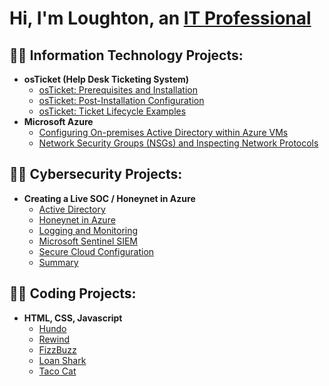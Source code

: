 <h1>Hi, I'm Loughton, an <a href="https://linkedin.com/in/loughtonbennett">IT Professional</a></h1>

<h2>👨‍💻 Information Technology Projects:</h2>

- <b>osTicket (Help Desk Ticketing System)</b>
  - [osTicket: Prerequisites and Installation](https://github.com/Loughton03/osticket-prereqs)
  - [osTicket: Post-Installation Configuration](https://github.com/Loughton03/post-install-config)
  - [osTicket: Ticket Lifecycle Examples](https://github.com/Loughton03/ticket-lifecycle)
- <b>Microsoft Azure</b>
  - [Configuring On-premises Active Directory within Azure VMs](https://github.com/Loughton03/Configure-ActiveDirectory)
  - [Network Security Groups (NSGs) and Inspecting Network Protocols](https://github.com/Loughton03/azure-network-protocols)

<h2>👨‍💻 Cybersecurity Projects:</h2>

- <b>Creating a Live SOC / Honeynet in Azure</b>
  - [Active Directory](https://github.com/Loughton03/soc-active-directory)
  - [Honeynet in Azure](https://github.com/Loughton03/honeynet-in-azure)
  - [Logging and Monitoring](https://github.com/Loughton03/soc-logging-and-monitoring)
  - [Microsoft Sentinel SIEM](https://github.com/Loughton03/soc-microsoft-sentinel-siem)
  - [Secure Cloud Configuration](https://github.com/Loughton03/Azure-SOC)
  - [Summary](https://github.com/Loughton03/soc-summary)






<h2>👨‍💻 Coding Projects:</h2>

- <b>HTML, CSS, Javascript</b>
  - [Hundo](https://github.com/Loughton03/osticket-prereqs)
  - [Rewind](https://github.com/Loughton03/post-install-config)
  - [FizzBuzz](https://github.com/Loughton03/ticket-lifecycle)
  - [Loan Shark](https://github.com/Loughton03/ticket-lifecycle)
  - [Taco Cat](https://github.com/Loughton03/ticket-lifecycle)






